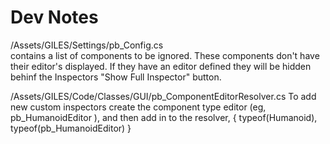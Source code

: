 # Dev Notes


/Assets/GILES/Settings/pb_Config.cs  
contains a list of components to be ignored. These components don't have their editor's displayed.
If they have an editor defined they will be hidden behinf the Inspectors "Show Full Inspector" button.

/Assets/GILES/Code/Classes/GUI/pb_ComponentEditorResolver.cs
To add new custom inspectors create the component type editor (eg, pb_HumanoidEditor ), and then add in to the resolver, { typeof(Humanoid), typeof(pb_HumanoidEditor) }

